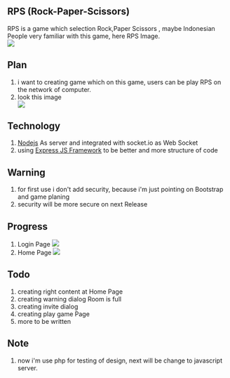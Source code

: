 RPS (Rock-Paper-Scissors)
-------------------
RPS is a game which selection Rock,Paper Scissors , maybe Indonesian People very familiar with this game,
here RPS Image.
<br/>
<img src="https://encrypted-tbn2.gstatic.com/images?q=tbn:ANd9GcS0oRwWniLeWuTZFbpxtFoAiM6Qr25L-PsWwd52ryED0jCwEEMH"/>

Plan
-----
<ol>
<li> i want to creating game which on this game, users can be play RPS on the network of computer.</li>
<li> look this image </li>
<img src="https://encrypted-tbn0.gstatic.com/images?q=tbn:ANd9GcSdfFkHwqFHQel9dMxf0hLn-R8TzHGDpk_ZM1EkJ0mlNt1Ksxxh"/>
</ol>

Technology
---------
<ol>
   <li> <a href="http://nodejs.org">Nodejs</a> As server and integrated with <a hre="socket.io">socket.io</a> as Web Socket</li>
   <li> using <a href="http://expressjs.com">Express JS Framework</a> to be better and more structure of code</li>
</ol>

Warning
-----
<ol>
<li> for first use i don't add security, because i'm just pointing on Bootstrap and game planing</li>
<li> security will be more secure on next Release </li>
</ol>

Progress
------
<ol>
<li> Login Page <img src="http://img43.imageshack.us/img43/2685/screenshot20121114at610.png"/></li> 
<li> Home Page <img src="http://img7.imageshack.us/img7/3895/screenshot20121114at612.png" /> </li>
</ol>

Todo
-----
<ol>
<li> creating right content at Home Page</li>
<li> creating warning dialog Room is full </li>
<li> creating invite dialog </li>
<li> creating play game Page </li>
<li> more to be written </li>
</ol>

Note
----
<ol>
<li> now i'm use php for testing of design, next will be change to javascript server.</li>
</ol>